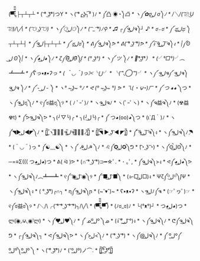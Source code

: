 (▀̿̿Ĺ̯̿̿├┬┴┬┴ * ( ͝° ͜ʖ͡°)つY * ヽ( ͡°╭͜ʖ╮͡° )ﾉ * ༼凸 ◉_◔༽凸 * ヽ༼✿σل͜ σ༽ﾉ * /╲/( ͡⎚ ͜U ͡⎚)/\╱\ * ( ͡⚆ ͜ʖ ͡⚆) * ヽ༼⚆ل͜⚆༽ﾉ * ( ͡ _ ͡°)ﾉ⚲ * ♫ ┌༼ຈل͜ຈ༽┘ ♪ * ಠ⌣ಠ * ༼ ಥل͟ಥ ༽ ┬┴┬┴┤ * ༼ຈل͜├┬┴┬┴ * ༼ ಠل͟ಠ༽ * ᕕ༼ຈل͜ຈ༽ᕗ * ᕕ( ͡° ͜ʖ ͡°)ᕗ * ༼ง ͠ຈ ͟ل͜ ͠ຈ༽ง * |༼ʘ ل͜ ʘ༽| * ヽ༼◕ل͜◕༽ﾉ * ζ༼Ɵ͆ل͜Ɵ͆༽ᶘ * (° ͜ʖ°) * ヽ༼ ツ ༽ﾉ * （͡°͜ʖ͡°） * (╯°□°)╯︵ ┻━┻ * ༼ʕっ•ᴥ•ʔっ * ( ＾◡＾)っ✂╰⋃╯ * ╰( ͡'◟◯ ͡')╯ * ヽ༼ ຈل͜ຈ༼ ຈل͜ຈ༽ຈل͜ຈ ༽ﾉ * ༼ - ل͜ - ༽ * ヽ° ~͜ʖ~ °ﾉ * ᕙ (° ~͜ʖ~ °) ᕗ * 乁( ◔ ౪◔)ㄏ * ༼ つ ◕_◕ ༽つ * ヽ༼ຈل͜ರೃ༽ﾉ * ୧༼ಠ益ರೃ༽୨ * ( ﾉ ﾟｰﾟ)ﾉ * ヽຈل͜ຈﾉ * ヽ(ﾟｰﾟヽ) * ヽ༼ຈ益ຈ༽ﾉ * (☢益☢t) * ༼ᕗຈل͜ຈ༽ᕗ * ╮(╯▽╰)╭ * ╮(╯ل͜╰)╭ * ༼ つ◕(oo)◕༽つ * (ι´Д｀)ﾉ * ヽ༼◥▶ل͜◀◤༽ﾉ * [̲̅$̲̅(̲̅ヽ̲̅༼̲̅ຈ̲̅ل͜ຈ̲̅༽̲̅ﾉ̲̅)̲̅$̲̅] * [̲̅$̲̅(̲̅ ͡◥▶ ͜ʖ ͡◀◤)̲̅$̲̅] * ༼ ͠ຈ ͟ل͜ ͠ຈ༽ง * ヽ༼ຈل͜ຈ༽ﾉ☂ * (＾◡＾)っ * ༼☯﹏☯༽ * ヽ༼ ☭ل͜☭ ༽ﾉ * ♌༼✪ل͜✪༽ᕤ * (͡◔ ͜ʖ ͡◔) * ヽ༼ʘ̚ل͜ʘ̚༽ﾉ * ─=≡Σ((( つ◕ل͜◕)つ * ᕕ( ᐛ )ᕗ * (∩ ͡° ͜ʖ ͡°)⊃━☆ﾟ. * ･ ｡ﾟ, * ༼ຈل͜ຈ༽>ง * ᕙ༼◕ل͜◕༽ᕗ * ヽ༼ຈل͜ຈ༽ﾉ︵┻━┻ * ୧༼ ͡◉ل͜ ͡◉༽୨ * ༼ ͡■ل͜ ͡■༽ * (ง⌐□ل͜□)ง * Ѱζ༼ᴼل͜ᴼ༽ᶘѰ * ヽ༼ຈل͜ຈ༽ง * ( ° ͜ʖ͡°)╭∩╮ * ɳ༼ຈل͜ຈ༽ɲ * (~˘▾˘)~ * ʕ•ᴥ•ʔ * ヽຈل͜ﾉ༼ຈ * (☞ﾟヮﾟ)☞ * ୧༼ಠ益ಠ༽୨ * /╲/\╭( ͡° ͡° ͜ʖ ͡° ͡°)╮/\╱\ * (▀̿̿Ĺ̯̿̿▀̿ ̿) * (ﾉಠ_ಠ)ﾉ * └(°ᴥ°)┘ * つ◕ل͜◕)つ * ლ(́◉◞౪◟◉‵ლ) * ヽ༼♥ل͜♥༽ﾉ * ༼ ᓄºل͟º ༽ᓄ * (ง ͠° ͟ل͜ ͡°)ง * ヽ༼ຈل͜ຈ༽ﾉ * ᕦ༼ຈل͜ຈ༽ᕤ * ┌༼ຈل͜ຈ༽┐ * ᕙ༼ຈل͜ຈ༽ᕗ * ヽ༼>ل͜<༽ﾉ * ( ͡° ͜ʖ ͡°) * ヽ༼@ل͜ຈ༽ﾉ * ༼ ºل͟º༼ ºل͟º༽ºل͟º ༽ * ヽ( ͝° ͜ʖ͡°)ﾉ * ('ºل͟º)ノ⌒. * [̲̅$̲̅(̲̅ ͡° ͜ʖ ͡°̲̅)̲̅$̲̅]
